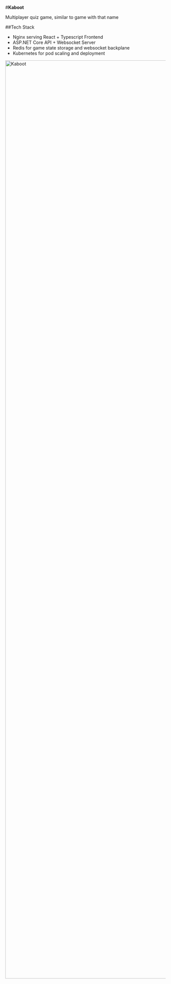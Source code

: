 #**Kaboot**

Multiplayer quiz game, similar to game with that name

##Tech Stack
- Nginx serving React + Typescript Frontend
- ASP.NET Core API + Websocket Server
- Redis for game state storage and websocket backplane
- Kubernetes for pod scaling and deployment

<img width="2304" height="2880" alt="Kaboot" src="https://github.com/user-attachments/assets/0827d55e-e77b-4ed2-984c-7e3ff29faad4" />
